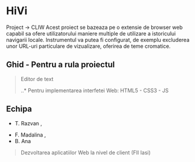 # HiVi
Project -> CLIW
Acest proiect se bazeaza pe o extensie de browser web capabil sa ofere utilizatorului maniere multiple de utilizare a istoricului navigarii locale. Instrumentul va putea fi configurat, de exemplu excluderea unor URL-uri particulare de vizualizare, oferirea de teme cromatice. 

## Ghid - Pentru a rula proiectul
> Editor de text
>
> ..* Pentru implementarea interfetei Web: HTML5 - CSS3 - JS

## Echipa
- T. Razvan ,  
+ F. Madalina , 
+ B. Ana
>
>Dezvoltarea aplicatiilor Web la nivel de client (FII Iasi)
